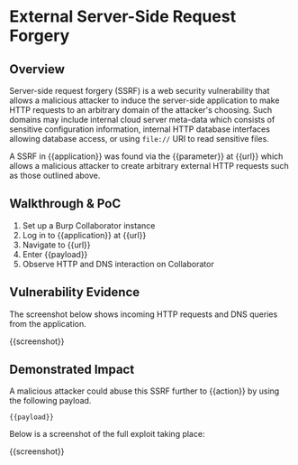 # External Server-Side Request Forgery

## Overview

<!--
Provide a 1-2 sentence description - see http://cveproject.github.io/docs/content/key-details-phrasing.pdf for tips

This format is a good guide:
[VULNTYPE] in [COMPONENT] in [APPLICATION] allows [ATTACKER] to [IMPACT] via [VECTOR] 
-->
Server-side request forgery (SSRF) is a web security vulnerability that allows a malicious attacker to induce the server-side application to make HTTP requests to an arbitrary domain of the attacker's choosing. Such domains may include internal cloud server meta-data which consists of sensitive configuration information, internal HTTP database interfaces allowing database access, or using `file://` URI to read sensitive files.

A SSRF in {{application}} was found via the {{parameter}} at {{url}} which allows a malicious attacker to create arbitrary external HTTP requests such as those outlined above.

## Walkthrough & PoC

<!--
Provide a step-by-step walkthrough on how to access the vulnerable injection point, and how to exploit the vulnerability.
Adding a dot-pointed walkthrough with relevant screenshots will speed triage time and result in faster rewards!
-->

1. Set up a Burp Collaborator instance
1. Log in to {{application}} at {{url}}
1. Navigate to {{url}}
1. Enter {{payload}}
1. Observe HTTP and DNS interaction on Collaborator

## Vulnerability Evidence

<!--
Your submission MUST include evidence of the vulnerability and not be theoretical in nature.

For a SSRF, the best evidence is usually a screen recording or image of incoming requests. 
-->

The screenshot below shows incoming HTTP requests and DNS queries from the application.

{{screenshot}}

## Demonstrated Impact

<!--
Where possible and safe, escalate the SSRF to have some kind of tangible security impact, such as exfiltrating data. If no impact can be demonstrated other than receiving external interactions, this will most likely be considered as P5/informational severity.
--> 

A malicious attacker could abuse this SSRF further to {{action}} by using the following payload.

```
{{payload}}
```

Below is a screenshot of the full exploit taking place:

{{screenshot}}
